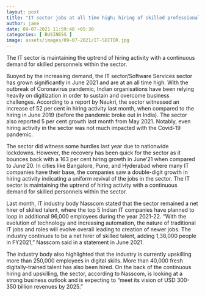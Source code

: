 ```yaml
---
layout: post
title: "IT sector jobs at all time high; hiring of skilled professionals increases 52% from pre-Covid levels"
author: jane 
date: 09-07-2021 11:59:48 +05:30 
categories: [ BUSINESS ] 
image: assets/images/09-07-2021/IT-SECTOR.jpg
---
```

The IT sector is maintaining the uptrend of hiring activity with a continuous demand for skilled personnels within the sector.

Buoyed by the increasing demand, the IT sector/Software Services sector has grown significantly in June 2021 and are at an all time high. With the outbreak of Coronavirus pandemic, Indian organisations have been relying heavily on digitization in order to sustain and overcome business challenges. According to a report by Naukri, the sector witnessed an increase of 52 per cent in hiring activity last month, when compared to the hiring in June 2019 (before the pandemic broke out in India). The sector also reported 5 per cent growth last month from May 2021. Notably, even hiring activity in the sector was not much impacted with the Covid-19 pandemic.

The sector did witness some hurdles last year due to nationwide lockdowns. However, the recovery has been quick for the sector as it bounces back with a 163 per cent hiring growth in June’21 when compared to June’20. In cities like Bangalore, Pune, and Hyderabad where many IT companies have their base, the companies saw a double-digit growth in hiring activity indicating a uniform revival of the jobs in the sector. The IT sector is maintaining the uptrend of hiring activity with a continuous demand for skilled personnels within the sector.

Last month, IT industry body Nasscom stated that the sector remained a net hirer of skilled talent, where the top 5 Indian IT companies have planned to loop in additional 96,000 employees during the year 2021-22. “With the evolution of technology and increasing automation, the nature of traditional IT jobs and roles will evolve overall leading to creation of newer jobs. The industry continues to be a net hirer of skilled talent, adding 1,38,000 people in FY2021,” Nasscom said in a statement in June 2021.

The industry body also highlighted that the industry is currently upskilling more than 250,000 employees in digital skills. More than 40,000 fresh digitally-trained talent has also been hired. On the back of the continuous hiring and upskilling, the sector, according to Nasscom, is looking at a strong business outlook and is expecting to “meet its vision of USD 300-350 billion revenues by 2025.”